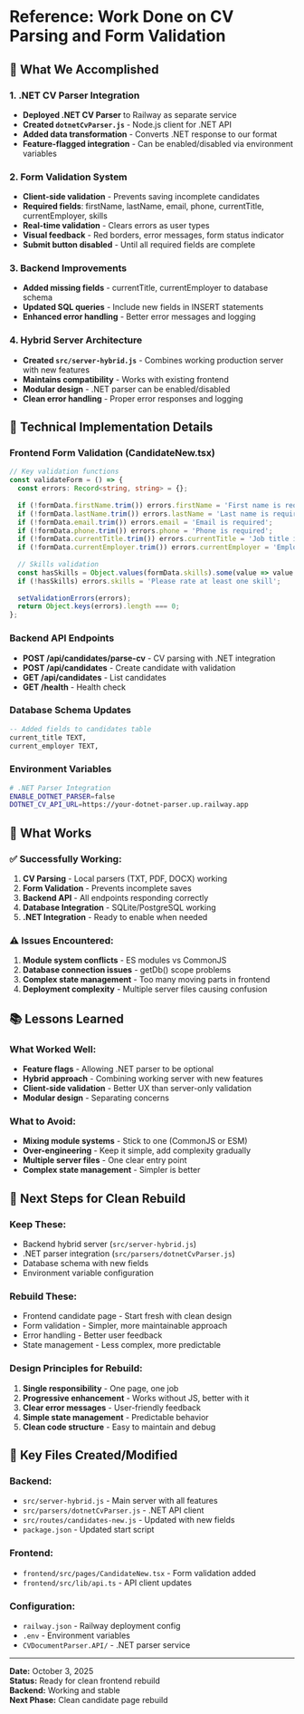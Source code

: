 # Reference: Work Done on CV Parsing and Form Validation

## 🎯 **What We Accomplished**

### **1. .NET CV Parser Integration**
- **Deployed .NET CV Parser** to Railway as separate service
- **Created `dotnetCvParser.js`** - Node.js client for .NET API
- **Added data transformation** - Converts .NET response to our format
- **Feature-flagged integration** - Can be enabled/disabled via environment variables

### **2. Form Validation System**
- **Client-side validation** - Prevents saving incomplete candidates
- **Required fields**: firstName, lastName, email, phone, currentTitle, currentEmployer, skills
- **Real-time validation** - Clears errors as user types
- **Visual feedback** - Red borders, error messages, form status indicator
- **Submit button disabled** - Until all required fields are complete

### **3. Backend Improvements**
- **Added missing fields** - currentTitle, currentEmployer to database schema
- **Updated SQL queries** - Include new fields in INSERT statements
- **Enhanced error handling** - Better error messages and logging

### **4. Hybrid Server Architecture**
- **Created `src/server-hybrid.js`** - Combines working production server with new features
- **Maintains compatibility** - Works with existing frontend
- **Modular design** - .NET parser can be enabled/disabled
- **Clean error handling** - Proper error responses and logging

## 🔧 **Technical Implementation Details**

### **Frontend Form Validation (CandidateNew.tsx)**
```typescript
// Key validation functions
const validateForm = () => {
  const errors: Record<string, string> = {};
  
  if (!formData.firstName.trim()) errors.firstName = 'First name is required';
  if (!formData.lastName.trim()) errors.lastName = 'Last name is required';
  if (!formData.email.trim()) errors.email = 'Email is required';
  if (!formData.phone.trim()) errors.phone = 'Phone is required';
  if (!formData.currentTitle.trim()) errors.currentTitle = 'Job title is required';
  if (!formData.currentEmployer.trim()) errors.currentEmployer = 'Employer is required';
  
  // Skills validation
  const hasSkills = Object.values(formData.skills).some(value => value > 0);
  if (!hasSkills) errors.skills = 'Please rate at least one skill';
  
  setValidationErrors(errors);
  return Object.keys(errors).length === 0;
};
```

### **Backend API Endpoints**
- **POST /api/candidates/parse-cv** - CV parsing with .NET integration
- **POST /api/candidates** - Create candidate with validation
- **GET /api/candidates** - List candidates
- **GET /health** - Health check

### **Database Schema Updates**
```sql
-- Added fields to candidates table
current_title TEXT,
current_employer TEXT,
```

### **Environment Variables**
```bash
# .NET Parser Integration
ENABLE_DOTNET_PARSER=false
DOTNET_CV_API_URL=https://your-dotnet-parser.up.railway.app
```

## 🚀 **What Works**

### **✅ Successfully Working:**
1. **CV Parsing** - Local parsers (TXT, PDF, DOCX) working
2. **Form Validation** - Prevents incomplete saves
3. **Backend API** - All endpoints responding correctly
4. **Database Integration** - SQLite/PostgreSQL working
5. **.NET Integration** - Ready to enable when needed

### **⚠️ Issues Encountered:**
1. **Module system conflicts** - ES modules vs CommonJS
2. **Database connection issues** - getDb() scope problems
3. **Complex state management** - Too many moving parts in frontend
4. **Deployment complexity** - Multiple server files causing confusion

## 📚 **Lessons Learned**

### **What Worked Well:**
- **Feature flags** - Allowing .NET parser to be optional
- **Hybrid approach** - Combining working server with new features
- **Client-side validation** - Better UX than server-only validation
- **Modular design** - Separating concerns

### **What to Avoid:**
- **Mixing module systems** - Stick to one (CommonJS or ESM)
- **Over-engineering** - Keep it simple, add complexity gradually
- **Multiple server files** - One clear entry point
- **Complex state management** - Simpler is better

## 🎯 **Next Steps for Clean Rebuild**

### **Keep These:**
- Backend hybrid server (`src/server-hybrid.js`)
- .NET parser integration (`src/parsers/dotnetCvParser.js`)
- Database schema with new fields
- Environment variable configuration

### **Rebuild These:**
- Frontend candidate page - Start fresh with clean design
- Form validation - Simpler, more maintainable approach
- Error handling - Better user feedback
- State management - Less complex, more predictable

### **Design Principles for Rebuild:**
1. **Single responsibility** - One page, one job
2. **Progressive enhancement** - Works without JS, better with it
3. **Clear error messages** - User-friendly feedback
4. **Simple state management** - Predictable behavior
5. **Clean code structure** - Easy to maintain and debug

## 🔗 **Key Files Created/Modified**

### **Backend:**
- `src/server-hybrid.js` - Main server with all features
- `src/parsers/dotnetCvParser.js` - .NET API client
- `src/routes/candidates-new.js` - Updated with new fields
- `package.json` - Updated start script

### **Frontend:**
- `frontend/src/pages/CandidateNew.tsx` - Form validation added
- `frontend/src/lib/api.ts` - API client updates

### **Configuration:**
- `railway.json` - Railway deployment config
- `.env` - Environment variables
- `CVDocumentParser.API/` - .NET parser service

---

**Date:** October 3, 2025  
**Status:** Ready for clean frontend rebuild  
**Backend:** Working and stable  
**Next Phase:** Clean candidate page rebuild
